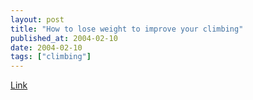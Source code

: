 ```yaml
---
layout: post
title: "How to lose weight to improve your climbing"
published_at: 2004-02-10
date: 2004-02-10
tags: ["climbing"]
---
```


[Link](http://www.rockclimbing.com/forums/viewtopic.php?topic=37315&forum=36)  